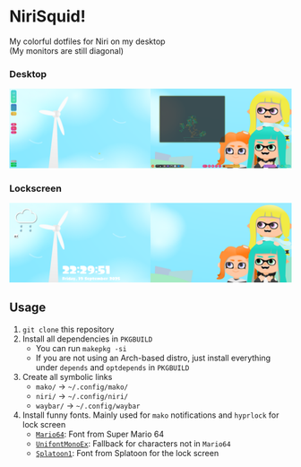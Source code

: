 # NiriSquid!
My colorful dotfiles for Niri on my desktop  
(My monitors are still diagonal)
### Desktop
![](./desktop.png)
### Lockscreen
![](./lockscreen.png)

## Usage
1. `git clone` this repository
2. Install all dependencies in `PKGBUILD`
	- You can run `makepkg -si`
	- If you are not using an Arch-based distro, just install everything under `depends` and `optdepends` in `PKGBUILD`
3. Create all symbolic links
	- `mako/` -> `~/.config/mako/`
	- `niri/` -> `~/.config/niri/`
	- `waybar/` -> `~/.config/waybar`
4. Install funny fonts. Mainly used for `mako` notifications and `hyprlock` for lock screen
	- [`Mario64`](https://fontmeme.com/fonts/mario-64-font/): Font from Super Mario 64
	- [`UnifontMonoEx`](https://www.dafont.com/unifontexmono.font): Fallback for characters not in `Mario64`
	- [`Splatoon1`](https://github.com/North-West-Wind/splatoon3-fonts/blob/main/Decrypted/BlitzBold.otf): Font from Splatoon for the lock screen